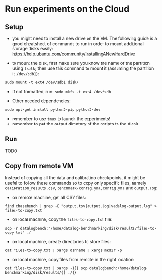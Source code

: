 # Run experiments on the Cloud

## Setup

- you might need to install a new drive on the VM. 
  The following guide is a good cheatsheet of commands to run
  in order to mount additional storage disks easily: https://help.ubuntu.com/community/InstallingANewHardDrive

- to mount the disk, first make sure you know the name of the partition using
  `lsblk`; then use this command to mount it (assuming the partition is `/dev/sdb1`):
```
sudo mount -t ext4 /dev/sdb1 disk/
```

- If not formatted, run: `sudo mkfs -t ext4 /dev/sdb`

- Other needed dependencies:

```
sudo apt-get install python3-pip python3-dev
```

- remember to use `tmux` to launch the experiments!
- remember to put the output directory of the scripts to the dicsk


## Run

TODO

## Copy from remote VM

Instead of copying all the data and calibratino checkpoints,
it might be useful to follow these commands so to copy only specific files,
namely `calibration_results.csv`, `benchmark-config.yml`,
`config.yml` and `output.log`:

- on remote machine, get all CSV files: 
```
find chasebench | grep -E "output.tsv|output.log|vadalog-output.log" > files-to-copy.txt
```

- on local machine, copy the `files-to-copy.txt` file:
```
scp -r datalogbench:"/home/datalog-benchmarking/disk/results/files-to-copy.txt" ./
```

- on local machine, create directories to store files:
```
cat files-to-copy.txt | xargs dirname | xargs mkdir -p
```

- on local machine, copy files from remote in the right location:
```
cat files-to-copy.txt | xargs -I{} scp datalogbench:/home/datalog-benchmarking/disk/results/{} ./{}
```
